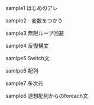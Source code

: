 
﻿sample1 はじめのアレ

sample2　変数をつかう

sample3 無限ループ回避

sample4 反復構文

samlpe5 Switch文

samlpe6 配列

sample7 多次元

sample8 連想配列からのforeach文
